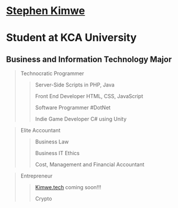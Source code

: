 <!---
stephen-kimwe/stephen-kimwe is a ✨ special ✨ repository because its `README.md` (this file) appears on your GitHub profile.
You can click the Preview link to take a look at your changes.
--->
<h1>
  <div class="badge-base LI-profile-badge" 
     data-locale="en_US" 
     data-size="large" 
     data-theme="light" 
     data-type="VERTICAL" 
     data-vanity="stephen-kimwe" 
     data-version="v1">
  <a class="badge-base__link LI-simple-link" href="https://ke.linkedin.com/in/stephen-kimwe?trk=profile-badge">Stephen Kimwe</a>
  </div>
</h1>
              
              
# Student at KCA University
## Business and Information Technology Major

> Technocratic Programmer
> > Server-Side Scripts in PHP, Java
> > 
> > Front End Developer HTML, CSS, JavaScript 
> > 
> > 
> > 
> > Software Programmer #DotNet
> > 
> > Indie Game Developer C# using Unity

> Elite Accountant
> > Business Law
> > 
> > Business IT Ethics
> > 
> > Cost, Management and Financial Accountant
> > 
> > 


> Entrepreneur
> > [Kimwe.tech](https://kimwe.tech) coming soon!!! 
> > 
> > Crypto 
> > 

